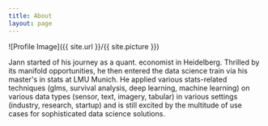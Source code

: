 ```yaml
---
title: About
layout: page
---
```

![Profile Image]({{ site.url }}/{{ site.picture }})

Jann started of his journey as a quant. economist in Heidelberg. Thrilled by its manifold opportunities, he then entered the data science train via his master's in stats at LMU Munich. He applied various stats-related techniques (glms, survival analysis, deep learning, machine learning) on various data types (sensor, text, imagery, tabular) in various settings (industry, research, startup) and is still excited by the multitude of use cases for sophisticated data science solutions.   